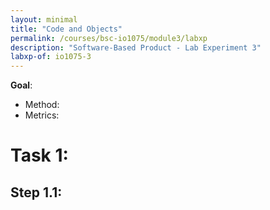 ```yaml
---
layout: minimal
title: "Code and Objects"
permalink: /courses/bsc-io1075/module3/labxp
description: "Software-Based Product - Lab Experiment 3"
labxp-of: io1075-3
---
```


**Goal**: 

* Method: 
* Metrics: 

# Task 1:

## Step 1.1:
